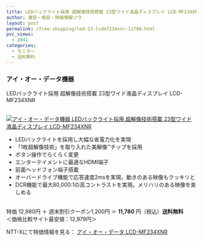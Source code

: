 ```yaml
---
title: LEDバックライト採用 超解像技術搭載 23型ワイド液晶ディスプレイ LCD-MF234XNR 特価11780円！送料無料！
author: 激安・格安・特価情報ツウ
layout: post
permalink: /free-shipping/led-23-lcdmf234xnr-11780.html
pvc_views:
  - 2041
categories:
  - モニター
  - 送料無料
---
```

### アイ・オー・データ機器  
LEDバックライト採用 超解像技術搭載 23型ワイド液晶ディスプレイ LCD-MF234XNR

<div class="img-bg2 img_L">
  <a href="http://px.a8.net/svt/ejp?a8mat=ZYP6S+8IMA3E+S1Q+BWGDT&#038;a8ejpredirect=http://nttxstore.jp/_II_IO13801940" target="_blank"><br /> <img border="0" alt="アイ・オー・データ機器 LEDバックライト採用 超解像技術搭載 23型ワイド液晶ディスプレイ LCD-MF234XNR" src="http://i1.wp.com/image.nttxstore.jp/l2_images/I/IO/IO13801940.jpg?w=120" data-recalc-dims="1" /></a>
</div>

<!--more-->

  * LEDバックライトを採用し大幅な省電力化を実現
  * 「1枚超解像技術」を取り入れた美解像™チップを採用
  * ボタン操作でらくらく変更
  * エンターテイメントに最適なHDMI端子
  * 前面ヘッドフォン端子搭載
  * オーバードライブ機能で応答速度2msを実現。動きのある映像もクッキリと
  * DCR機能で最大80,000:1の高コントラストを実現。メリハリのある映像を楽しめる

<br clear="all" />特価 12,980円 ＋ 週末割引クーポン1,200円 ＝ <span class="tokka-price"><strong>11,780</strong></span> 円（税込）**送料無料**  
＜価格比較サイト最安値：12,979円＞  
  
NTT-Xにて特価情報を見る： <span class="fs150p"><a href="http://px.a8.net/svt/ejp?a8mat=ZYP6S+8IMA3E+S1Q+BWGDT&#038;a8ejpredirect=http://nttxstore.jp/_II_IO13801940" target="_blank">アイ・オー・データ LCD-MF234XNR</a></span>